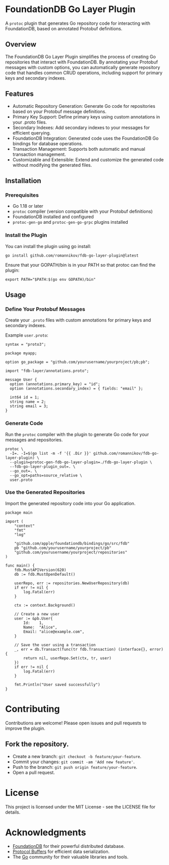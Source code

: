 # FoundationDB Go Layer Plugin

A `protoc` plugin that generates Go repository code for interacting with FoundationDB, based on annotated Protobuf definitions.

## Overview

The FoundationDB Go Layer Plugin simplifies the process of creating Go repositories that interact with FoundationDB. By annotating your Protobuf messages with custom options, you can automatically generate repository code that handles common CRUD operations, including support for primary keys and secondary indexes.

## Features

-   Automatic Repository Generation: Generate Go code for repositories based on your Protobuf message definitions.
-   Primary Key Support: Define primary keys using custom annotations in your .proto files.
-   Secondary Indexes: Add secondary indexes to your messages for efficient querying.
-   FoundationDB Integration: Generated code uses the FoundationDB Go bindings for database operations.
-   Transaction Management: Supports both automatic and manual transaction management.
-   Customizable and Extensible: Extend and customize the generated code without modifying the generated files.

## Installation

### Prerequisites
-   Go 1.18 or later
-   `protoc` compiler (version compatible with your Protobuf definitions)
-   FoundationDB installed and configured
-   `protoc-gen-go` and `protoc-gen-go-grpc` plugins installed

### Install the Plugin
You can install the plugin using go install:
```
go install github.com/romannikov/fdb-go-layer-plugin@latest
```
Ensure that your GOPATH/bin is in your PATH so that protoc can find the plugin:
```
export PATH="$PATH:$(go env GOPATH)/bin"
```

## Usage

### Define Your Protobuf Messages
Create your `.proto` files with custom annotations for primary keys and secondary indexes.

Example `user.proto`:
```
syntax = "proto3";

package myapp;

option go_package = "github.com/yourusername/yourproject/pb;pb";

import "fdb-layer/annotations.proto";

message User {
  option (annotations.primary_key) = "id";
  option (annotations.secondary_index) = { fields: "email" };

  int64 id = 1;
  string name = 2;
  string email = 3;
}
```
### Generate Code
Run the `protoc` compiler with the plugin to generate Go code for your messages and repositories.
```
protoc \
  -I=. -I=$(go list -m -f '{{ .Dir }}' github.com/romannikov/fdb-go-layer-plugin) \
  --plugin=protoc-gen-fdb-go-layer-plugin=./fdb-go-layer-plugin \
  --fdb-go-layer-plugin_out=. \
  --go_out=. \
  --go_opt=paths=source_relative \
  user.proto
```
### Use the Generated Repositories
Import the generated repository code into your Go application.
```
package main

import (
    "context"
    "fmt"
    "log"

    "github.com/apple/foundationdb/bindings/go/src/fdb"
    pb "github.com/yourusername/yourproject/pb"
    "github.com/yourusername/yourproject/repositories"
)

func main() {
    fdb.MustAPIVersion(620)
    db := fdb.MustOpenDefault()

    userRepo, err := repositories.NewUserRepository(db)
    if err != nil {
        log.Fatal(err)
    }

    ctx := context.Background()

    // Create a new user
    user := &pb.User{
        Id:    1,
        Name:  "Alice",
        Email: "alice@example.com",
    }

    // Save the user using a transaction
    _, err = db.Transact(func(tr fdb.Transaction) (interface{}, error) {
        return nil, userRepo.Set(ctx, tr, user)
    })
    if err != nil {
        log.Fatal(err)
    }

    fmt.Println("User saved successfully")
}
```
# Contributing
Contributions are welcome! Please open issues and pull requests to improve the plugin.

## Fork the repository.
- Create a new branch: `git checkout -b feature/your-feature`.
- Commit your changes: `git commit -am 'Add new feature'`.
- Push to the branch: `git push origin feature/your-feature`.
- Open a pull request.

# License

This project is licensed under the MIT License - see the LICENSE file for details.

# Acknowledgments
- [FoundationDB](https://www.foundationdb.org) for their powerful distributed database.
- [Protocol Buffers](https://protobuf.dev) for efficient data serialization.
- The [Go](https://go.dev) community for their valuable libraries and tools.
